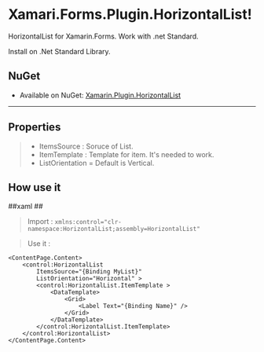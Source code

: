 Xamari.Forms.Plugin.HorizontalList!
===================


HorizontalList for Xamarin.Forms. Work with .net Standard.

Install on .Net Standard Library.

## NuGet
* Available on NuGet: [Xamarin.Plugin.HorizontalList](https://www.nuget.org/packages/Xamarin.Forms.Plugin.HorizontalList/)


----------


Properties
-------------


> - ItemsSource : Soruce of List.
> - ItemTemplate : Template for item.  It's needed to work.
> - ListOrientation = Default is Vertical.

How use it
-------------

##xaml ##

> Import : `xmlns:control="clr-namespace:HorizontalList;assembly=HorizontalList"`

> Use it : 

    <ContentPage.Content>
        <control:HorizontalList
            ItemsSource="{Binding MyList}"
            ListOrientation="Horizontal" >
            <control:HorizontalList.ItemTemplate >
                <DataTemplate>
                    <Grid>
                        <Label Text="{Binding Name}" />
                    </Grid>
                </DataTemplate>
            </control:HorizontalList.ItemTemplate>
        </control:HorizontalList>
    </ContentPage.Content>
